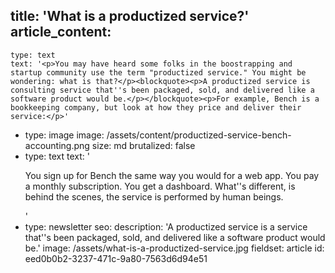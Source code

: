 title: 'What is a productized service?'
article_content:
  -
    type: text
    text: '<p>You may have heard some folks in the boostrapping and startup community use the term "productized service." You might be wondering: what is that?</p><blockquote><p>A productized service is consulting service that''s been packaged, sold, and delivered like a software product would be.</p></blockquote><p>For example, Bench is a bookkeeping company, but look at how they price and deliver their service:</p>'
  -
    type: image
    image: /assets/content/productized-service-bench-accounting.png
    size: md
    brutalized: false
  -
    type: text
    text: '<p>You sign up for Bench the same way you would for a web app. You pay a monthly subscription. You get a dashboard. What''s different, is behind the scenes, the service is performed by human beings.</p>'
  -
    type: newsletter
seo:
  description: 'A productized service is a service that''s been packaged, sold, and delivered like a software product would be.'
  image: /assets/what-is-a-productized-service.jpg
fieldset: article
id: eed0b0b2-3237-471c-9a80-7563d6d94e51

